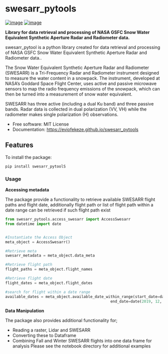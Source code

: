 # swesarr_pytools


[![image](https://img.shields.io/pypi/v/swesarr_pytools.svg)](https://pypi.python.org/pypi/swesarr_pytools)
[![image](https://img.shields.io/conda/vn/conda-forge/swesarr_pytools.svg)](https://anaconda.org/conda-forge/swesarr_pytools)


**Library for data retrieval and processing of NASA GSFC Snow Water Equivalent Synthetic Aperture Radar and Radiometer data.**

swesarr_pytool is a python library created for data retrieval and processing of NASA GSFC Snow Water Equivalent Synthetic
Aperture Radar and Radiometer data..

The Snow Water Equivalent Synthetic Aperture Radar and Radiometer (SWESARR) is a Tri-Frequency Radar and Radiometer
instrument designed to measure the water content in a snowpack. The instrument, developed at NASA’s Goddard Space Flight
Center, uses active and passive microwave sensors to map the radio frequency emissions of the snowpack, which can then be turned into a measurement of
snow water equivalent.

SWESARR has three active (including a dual Ku band) and three passive bands. Radar data is collected in dual polarization
(VV, VH) while the radiometer makes single polarization (H) observations.



-   Free software: MIT License
-   Documentation: https://eviofekeze.github.io/swesarr_pytools


## Features

To install the package:

```commandline
pip install swesarr_pytoolS
```

### **Usage**
**Accessing metadata**

The package provide a functionality to retrieve available SWESARR flight paths and flight date, additionally
flight path or list of flight path within a date range can be retrieved if such flight path exist

```python
from swesarr_pytools.access_swesarr import AccessSwesarr
from datetime import date


#Instantiate the Access Object
meta_object = AccessSwesarr()

#Retrieve meta
swesarr_metadata = meta_object.data_meta

#Retrieve flight path
flight_paths = meta_object.flight_names

#Retrieve flight date
flight_dates = meta_object.flight_dates

#search for flight within a date range
available_dates = meta_object.available_date_within_range(start_date=date(2019, 1, 1),
                                               end_date=date(2019, 12, 31))

```
**Data Manipulation**

The package also provides additional functionality for;
- Reading a raster, Lidar and SWESARR
- Converting these to Dataframe
- Combining Fall and Winter SWESARR flights into one data frame for analysis
Please see the  notebook directory for additional examples
